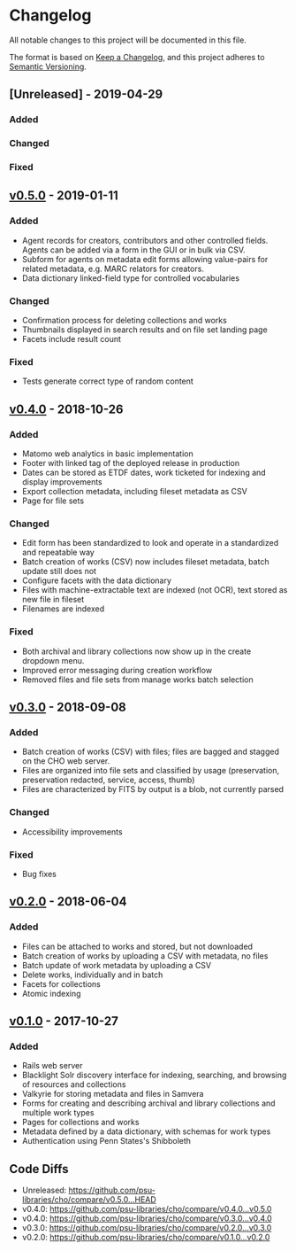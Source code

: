# Changelog
All notable changes to this project will be documented in this file.

The format is based on [Keep a Changelog](https://keepachangelog.com/en/1.0.0/), and this project adheres to [Semantic Versioning](https://semver.org/spec/v2.0.0.html).

## [Unreleased] - 2019-04-29
### Added
### Changed
### Fixed

## [v0.5.0](https://github.com/psu-libraries/cho/releases/tag/v0.5.0) - 2019-01-11
### Added
- Agent records for creators, contributors and other controlled fields. Agents can be added via a form in the GUI or in bulk via CSV.
- Subform for agents on metadata edit forms allowing value-pairs for related metadata, e.g. MARC relators for creators.
- Data dictionary linked-field type for controlled vocabularies
### Changed
- Confirmation process for deleting collections and works
- Thumbnails displayed in search results and on file set landing page
- Facets include result count
### Fixed
- Tests generate correct type of random content

## [v0.4.0](https://github.com/psu-libraries/cho/releases/tag/v0.4.0) - 2018-10-26
### Added
- Matomo web analytics in basic implementation
- Footer with linked tag of the deployed release in production
- Dates can be stored as ETDF dates, work ticketed for indexing and display improvements
- Export collection metadata, including fileset metadata as CSV
- Page for file sets

### Changed
- Edit form has been standardized to look and operate in a standardized and repeatable way
- Batch creation of works (CSV) now includes fileset metadata, batch update still does not
- Configure facets with the data dictionary
- Files with machine-extractable text are indexed (not OCR), text stored as new file in fileset
- Filenames are indexed

### Fixed
- Both archival and library collections now show up in the create dropdown menu.
- Improved error messaging during creation workflow
- Removed files and file sets from manage works batch selection

## [v0.3.0](https://github.com/psu-libraries/cho/releases/tag/v0.3.0) - 2018-09-08
### Added
- Batch creation of works (CSV) with files; files are bagged and stagged on the CHO web server.
- Files are organized into file sets and classified by usage (preservation, preservation redacted, service, access, thumb)
- Files are characterized by FITS by output is a blob, not currently parsed

### Changed
- Accessibility improvements

### Fixed
- Bug fixes

## [v0.2.0](https://github.com/psu-libraries/cho/releases/tag/v0.2.0) - 2018-06-04
### Added
- Files can be attached to works and stored, but not downloaded
- Batch creation of works by uploading a CSV with metadata, no files
- Batch update of work metadata by uploading a CSV
- Delete works, individually and in batch
- Facets for collections
- Atomic indexing

## [v0.1.0](https://github.com/psu-libraries/cho/releases/tag/v0.1.0) - 2017-10-27
### Added
- Rails web server
- Blacklight Solr discovery interface for indexing, searching, and browsing of resources and collections
- Valkyrie for storing metadata and files in Samvera
- Forms for creating and describing archival and library collections and multiple work types
- Pages for collections and works
- Metadata defined by a data dictionary, with schemas for work types
- Authentication using Penn States's Shibboleth

## Code Diffs
- Unreleased: https://github.com/psu-libraries/cho/compare/v0.5.0...HEAD
- v0.4.0: https://github.com/psu-libraries/cho/compare/v0.4.0...v0.5.0
- v0.4.0: https://github.com/psu-libraries/cho/compare/v0.3.0...v0.4.0
- v0.3.0: https://github.com/psu-libraries/cho/compare/v0.2.0...v0.3.0
- v0.2.0: https://github.com/psu-libraries/cho/compare/v0.1.0...v0.2.0
